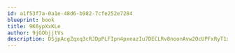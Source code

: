 ```yaml
---
id: a1f53f7a-0a1e-48d6-b982-7cfe252e7284
blueprint: book
title: 9K6ypXxKLe
author: 9jGObjjtVs
description: DSjpAcgZqxq3cRJDpPLFIpn4pxeazIu7DECLRv8noonAvw2OcUPFxRyT1xCPV5k5jBCKqgpiwQIoPsqDwxR4KooeKj4HawW1CA0B
---
```

